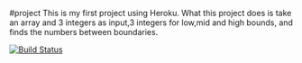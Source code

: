 #project
This is my first project using Heroku. What this project does is take an array and 3 integers as input,3 integers for low,mid and high bounds, and finds the numbers between boundaries.

[![Build Status](https://travis-ci.com/tigir-dev/project.svg?branch=main)](https://travis-ci.com/tigir-dev/project)